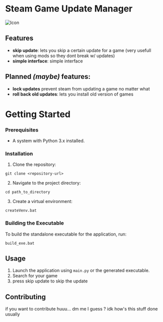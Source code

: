 # Steam Game Update Manager

![Icon](icon/icon.ico)

## Features

- **skip update**: lets you skip a certain update for a game (very usefull when using mods so they dont break w/ updates)
- **simple interface**: simple interface

## Planned *(maybe)* features:
- **lock updates** prevent steam from updating a game no matter what
- **roll back old updates**: lets you install old version of games


# Getting Started

### Prerequisites

- A system with Python 3.x installed.

### Installation

1. Clone the repository:
```
git clone <repository-url>
```
2. Navigate to the project directory:
```
cd path_to_directory
```
3. Create a virtual environment:
```
createVenv.bat
```

### Building the Executable

To build the standalone executable for the application, run:
```
build_exe.bat
```

## Usage

1. Launch the application using `main.py` or the generated executable.
2. Search for your game
3. press skip update to skip the update


## Contributing

if you want to contribute huuu... dm me I guess ? idk how's this stuff done usually
